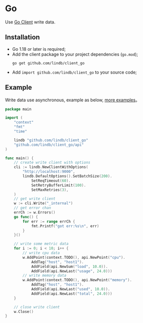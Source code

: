 # Go

Use [Go Client](https://github.com/lindb/client_go) write data.

## Installation

- Go 1.18 or later is required;
- Add the client package to your project dependencies (`go.mod`);
  ```sh:no-line-numbers
  go get github.com/lindb/client_go
  ```
- Add `import github.com/lindb/client_go` to your source code;

## Example

Write data use asynchronous, example as below, [more examples](https://github.com/lindb/client_go/tree/main/example)。

```go
package main

import (
	"context"
	"fmt"
	"time" 

	lindb "github.com/lindb/client_go"
	"github.com/lindb/client_go/api"
)

func main() {
	// create write client with options
	cli := lindb.NewClientWithOptions(
		"http://localhost:9000",
		lindb.DefaultOptions().SetBatchSize(200).
			SetReqTimeout(60).
			SetRetryBufferLimit(100).
			SetMaxRetries(3),
	)
	// get write client
	w := cli.Write("_internal")
	// get error chan
	errCh := w.Errors()
	go func() {
		for err := range errCh {
			fmt.Printf("got err:%s\n", err)
		}
	}()

	// write some metric data
	for i := 0; i < 10; i++ {
		// write cpu data
		w.AddPoint(context.TODO(), api.NewPoint("cpu").
			AddTag("host", "host1").
			AddField(api.NewSum("load", 10.0)).
			AddField(api.NewLast("usage", 24.0)))
		// write memory data
		w.AddPoint(context.TODO(), api.NewPoint("memory").
			AddTag("host", "host1").
			AddField(api.NewLast("used", 10.0)).
			AddField(api.NewLast("total", 24.0)))
	}

	// close write client
	w.Close()
}
```
